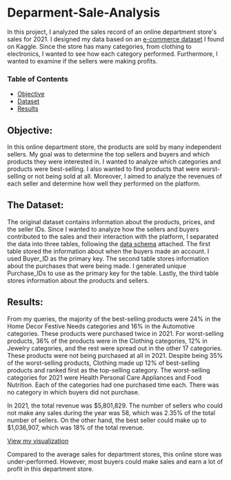 # Deparment-Sale-Analysis
  In this project, I analyzed the sales record of an online department store's sales for 2021. I designed my data based on an [e-commerce dataset](https://www.kaggle.com/datasets/venkatkrishnan/ecommerce-sales-data) I found on Kaggle. Since the store has many categories, from clothing to electronics, I wanted to see how each category performed. Furthermore, I wanted to examine if the sellers were making profits.
  
 ### Table of Contents
* [Objective](#objective)
* [Dataset](#dataset)
* [Results](#results)

## Objective: 
  In this online department store, the products are sold by many independent sellers. My goal was to determine the top sellers and buyers and which products they were interested in. I wanted to analyze which categories and products were best-selling. I also wanted to find products that were worst-selling or not being sold at all. Moreover, I aimed to analyze the revenues of each seller and determine how well they performed on the platform. 

## The Dataset:
  The original dataset contains information about the products, prices, and the seller IDs. Since I wanted to analyze how the sellers and buyers contributed to the sales and their interaction with the platform, I separated the data into three tables, following the [data schema](https://github.com/dari-ah/Online-Deparment-Store/blob/e40ebee6ef313071276d9cce78d9e9944bce4f6c/Data%20Schema-Purchase.pdf) attached. The first table stored the information about when the buyers made an account. I used Buyer_ID as the primary key. The second table stores information about the purchases that were being made. I generated unique Purchase_IDs to use as the primary key for the table. Lastly, the third table stores information about the products and sellers. 

## Results:
   From my queries, the majority of the best-selling products were 24% in the Home Decor Festive Needs categories and 16% in the Automotive categories. These products were purchased twice in 2021. For worst-selling products, 36% of the products were in the Clothing categories, 12% in Jewelry categories, and the rest were spread out in the other 17 categories. These products were not being purchased at all in 2021. Despite being 35% of the worst-selling products, Clothing made up 12% of best-selling products and ranked first as the top-selling category. The worst-selling categories for 2021 were Health Personal Care Appliances and Food Nutrition. Each of the categories had one purchased time each. There was no category in which buyers did not purchase.
   
  In 2021, the total revenue was $5,801,829. The number of sellers who could not make any sales during the year was 58, which was 2.35% of the total number of sellers. On the other hand, the best seller could make up to $1,036,907, which was 18% of the total revenue. 
  
 [View my visualization](https://public.tableau.com/app/profile/anh1535/viz/OnlineDepartmentSaleAnalysis2021/Dashboard1)
  
Compared to the average sales for department stores, this online store was under-performed. However, most buyers could make sales and earn a lot of profit in this department store.

